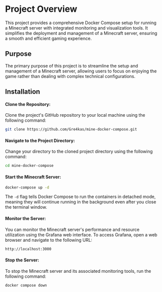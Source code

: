 # Project Overview

This project provides a comprehensive Docker Compose setup for running a Minecraft server with integrated monitoring and visualization tools. It simplifies the deployment and management of a Minecraft server, ensuring a smooth and efficient gaming experience.

## Purpose

The primary purpose of this project is to streamline the setup and management of a Minecraft server, allowing users to focus on enjoying the game rather than dealing with complex technical configurations.

## Installation

#### Clone the Repository:

Clone the project's GitHub repository to your local machine using the following command:

```sh
git clone https://github.com/Gre4kas/mine-docker-compose.git
```

#### Navigate to the Project Directory:

Change your directory to the cloned project directory using the following command:

```sh
cd mine-docker-compose
```
#### Start the Minecraft Server:

```sh
docker-compose up -d
```
The `-d` flag tells Docker Compose to run the containers in detached mode, meaning they will continue running in the background even after you close the terminal window.

#### Monitor the Server:

You can monitor the Minecraft server's performance and resource utilization using the Grafana web interface. To access Grafana, open a web browser and navigate to the following URL:

```sh
http://localhost:3000
```

#### Stop the Server:

To stop the Minecraft server and its associated monitoring tools, run the following command:

```sh
docker compose down
```
